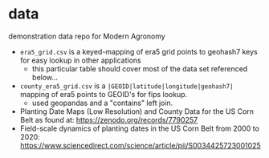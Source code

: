 # data
demonstration data repo for Modern Agronomy


- `era5_grid.csv` is a keyed-mapping of era5 grid points to geohash7 keys for easy lookup in other applications
  - this particular table should cover most of the data set referenced below...
- `county_era5_grid.csv` is a `|GEOID|latitude|longitude|geohash7|` mapping of era5 points to GEOID's for fips lookup.
  - used geopandas and a "contains" left join. 
- Planting Date Maps (Low Resolution) and County Data for the US Corn Belt as found at: https://zenodo.org/records/7790257
 - Field-scale dynamics of planting dates in the US Corn Belt from 2000 to 2020: https://www.sciencedirect.com/science/article/pii/S0034425723001025
